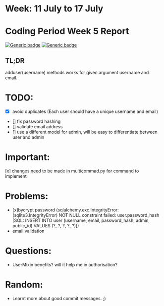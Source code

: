 # Week: 11 July to 17 July
# Coding Period Week 5 Report
[![Generic badge](https://img.shields.io/badge/Status-In_Progress-<>.svg)](https://shields.io/)
[![Generic badge](https://img.shields.io/badge/Last_Updated_(IST)-July_12,_2022-e10b95.svg)](https://shields.io/)

## TL;DR
adduser(username) methods works for given argument username and email.
# TODO:
- [x] avoid duplicates (Each user should have a unique username and email)
- [] fix password hashing
- [] validate email address
- [] use a different model for admin, will be easy to differentiate between user and admin
# Important: 
[x] changes need to be made in multicommad.py for command to implement
# Problems:
- [x]bycrypt password (sqlalchemy.exc.IntegrityError: (sqlite3.IntegrityError) NOT NULL constraint failed: user.password_hash
[SQL: INSERT INTO user (username, email, password_hash, admin, public_id) VALUES (?, ?, ?, ?, ?)])
- email validation
# Questions:
- UserMixin benefits? will it help me in authorisation?
# Random:
- Learnt more about good commit messages. ;)